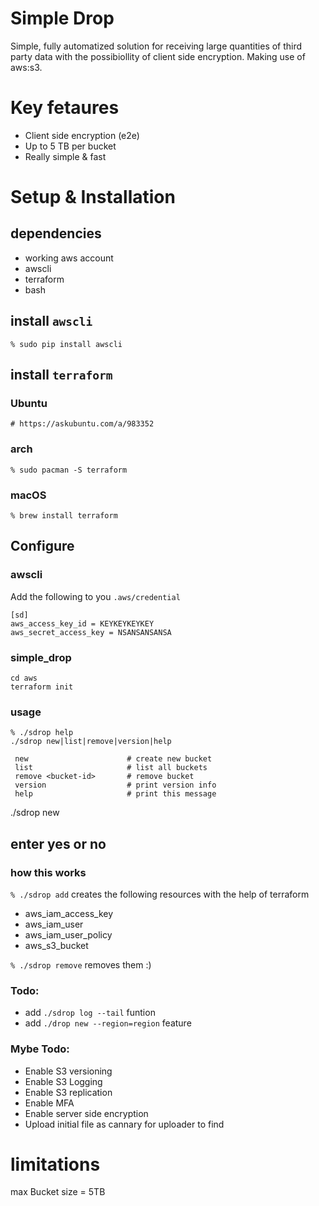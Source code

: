 
# Simple Drop
Simple, fully automatized solution for receiving large quantities of third party data with the possibiollity of client side encryption. Making use of aws:s3.

# Key fetaures
* Client side encryption (e2e)
* Up to 5 TB per bucket
* Really simple & fast

# Setup & Installation
## dependencies
* working aws account
* awscli
* terraform
* bash

## install `awscli`
`% sudo pip install awscli`

## install `terraform`
### Ubuntu
`# https://askubuntu.com/a/983352 `

### arch
`% sudo pacman -S terraform`

### macOS
`% brew install terraform`

## Configure
### awscli
Add the following to you `.aws/credential`
```
[sd]
aws_access_key_id = KEYKEYKEYKEY
aws_secret_access_key = NSANSANSANSA
```

### simple_drop
```
cd aws
terraform init
```

### usage
```
% ./sdrop help 
./sdrop new|list|remove|version|help

 new                      # create new bucket
 list                     # list all buckets
 remove <bucket-id>       # remove bucket 
 version                  # print version info
 help                     # print this message
```

./sdrop new 
## enter yes or no



### how this works
`% ./sdrop add` creates the following resources with the help of terraform
 * aws_iam_access_key
 * aws_iam_user
 * aws_iam_user_policy
 * aws_s3_bucket
 
 `% ./sdrop remove` removes them :)

### Todo:
* add `./sdrop log --tail` funtion
* add `./drop new --region=region` feature

### Mybe Todo:
* Enable S3 versioning
* Enable S3 Logging
* Enable S3 replication
* Enable MFA
* Enable server side encryption
* Upload initial file as cannary for uploader to find

# limitations
max Bucket size = 5TB

